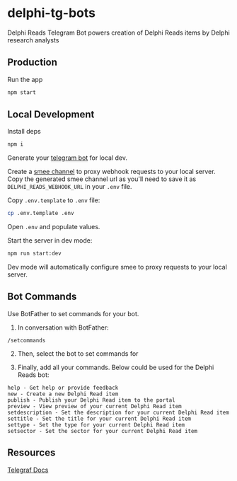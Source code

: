 # delphi-tg-bots

Delphi Reads Telegram Bot powers creation of Delphi Reads items by Delphi research analysts

## Production

Run the app

```bash
npm start
```

## Local Development

Install deps

```bash
npm i
```

Generate your [telegram bot](https://core.telegram.org/bots/tutorial) for local dev. 

Create a [smee channel](https://smee.io/new) to proxy webhook requests to your local server. Copy 
the generated smee channel url as you'll need to save it as `DELPHI_READS_WEBHOOK_URL` in your 
`.env` file.

Copy `.env.template` to `.env` file:

```bash
cp .env.template .env
```

Open `.env` and populate values.

Start the server in dev mode:

```bash
npm run start:dev
```

Dev mode will automatically configure smee to proxy requests to your local server.

## Bot Commands

Use BotFather to set commands for your bot.

1. In conversation with BotFather:

```
/setcommands
```

2. Then, select the bot to set commands for

3. Finally, add all your commands. Below could be used for the Delphi Reads bot:

```
help - Get help or provide feedback
new - Create a new Delphi Read item
publish - Publish your Delphi Read item to the portal
preview - View preview of your current Delphi Read item
setdescription - Set the description for your current Delphi Read item
settitle - Set the title for your current Delphi Read item
settype - Set the type for your current Delphi Read item
setsector - Set the sector for your current Delphi Read item
```

## Resources

[Telegraf Docs](https://github.com/feathers-studio/telegraf-docs)